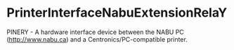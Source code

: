 # PrinterInterfaceNabuExtensionRelaY
PINERY - A hardware interface device between the NABU PC (http://www.nabu.ca) and a Centronics/PC-compatible printer.
